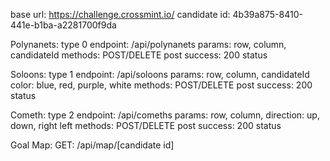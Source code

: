 base url: https://challenge.crossmint.io/
candidate id: 4b39a875-8410-441e-b1ba-a2281700f9da

Polynanets: type 0
endpoint: /api/polynanets
params: row, column, candidateId
methods: POST/DELETE
post success: 200 status

Soloons: type 1
endpoint: /api/soloons
params: row, column, candidateId color: blue, red, purple, white
methods: POST/DELETE
post success: 200 status

Cometh: type 2
endpoint: /api/comeths
params: row, column, direction: up, down, right left
methods: POST/DELETE
post success: 200 status

Goal Map:
GET: /api/map/[candidate id]

